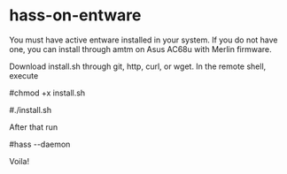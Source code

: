 # hass-on-entware

You must have active entware installed in your system.
If you do not have one, you can install through amtm on Asus AC68u with Merlin firmware.

Download install.sh through git, http, curl, or wget.
In the remote shell, execute

#chmod +x install.sh

#./install.sh

After that run

#hass --daemon

Voila!

